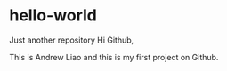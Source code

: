 # hello-world
Just another repository
Hi Github,

This is Andrew Liao and this is my first project on Github.
